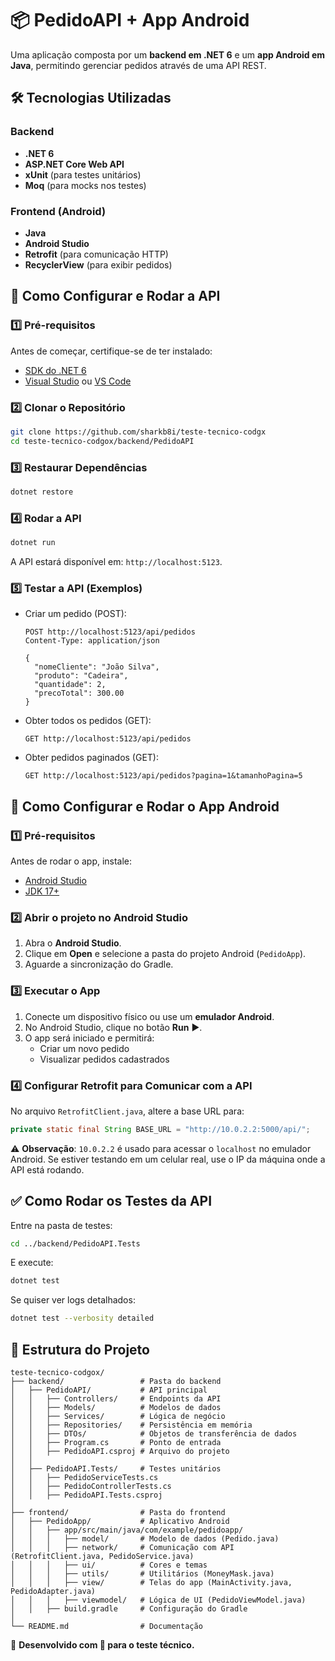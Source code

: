 # 📦 PedidoAPI + App Android

Uma aplicação composta por um **backend em .NET 6** e um **app Android em Java**, permitindo gerenciar pedidos através de uma API REST.

## 🛠️ Tecnologias Utilizadas
### Backend
- **.NET 6**
- **ASP.NET Core Web API**
- **xUnit** (para testes unitários)
- **Moq** (para mocks nos testes)

### Frontend (Android)
- **Java**
- **Android Studio**
- **Retrofit** (para comunicação HTTP)
- **RecyclerView** (para exibir pedidos)

## 🚀 Como Configurar e Rodar a API
### 1️⃣ **Pré-requisitos**
Antes de começar, certifique-se de ter instalado:
- [SDK do .NET 6](https://dotnet.microsoft.com/en-us/download/dotnet/6.0)
- [Visual Studio](https://visualstudio.microsoft.com/) ou [VS Code](https://code.visualstudio.com/)

### 2️⃣ **Clonar o Repositório**
```sh
git clone https://github.com/sharkb8i/teste-tecnico-codgx
cd teste-tecnico-codgox/backend/PedidoAPI
```

### 3️⃣ **Restaurar Dependências**
```sh
dotnet restore
```

### 4️⃣ **Rodar a API**
```sh
dotnet run
```
A API estará disponível em: `http://localhost:5123`.

### 5️⃣ **Testar a API (Exemplos)**
- Criar um pedido (POST):
  ```http
  POST http://localhost:5123/api/pedidos
  Content-Type: application/json

  {
    "nomeCliente": "João Silva",
    "produto": "Cadeira",
    "quantidade": 2,
    "precoTotal": 300.00
  }
  ```

- Obter todos os pedidos (GET):
  ```http
  GET http://localhost:5123/api/pedidos
  ```

- Obter pedidos paginados (GET):
  ```http
  GET http://localhost:5123/api/pedidos?pagina=1&tamanhoPagina=5
  ```

## 📱 Como Configurar e Rodar o App Android
### 1️⃣ **Pré-requisitos**
Antes de rodar o app, instale:
- [Android Studio](https://developer.android.com/studio)
- [JDK 17+](https://www.oracle.com/java/technologies/javase-downloads.html)

### 2️⃣ **Abrir o projeto no Android Studio**
1. Abra o **Android Studio**.
2. Clique em **Open** e selecione a pasta do projeto Android (`PedidoApp`).
3. Aguarde a sincronização do Gradle.

### 3️⃣ **Executar o App**
1. Conecte um dispositivo físico ou use um **emulador Android**.
2. No Android Studio, clique no botão **Run** ▶️.
3. O app será iniciado e permitirá:
   - Criar um novo pedido
   - Visualizar pedidos cadastrados

### 4️⃣ **Configurar Retrofit para Comunicar com a API**
No arquivo `RetrofitClient.java`, altere a base URL para:
```java
private static final String BASE_URL = "http://10.0.2.2:5000/api/";
```
⚠️ **Observação**: `10.0.2.2` é usado para acessar o `localhost` no emulador Android. Se estiver testando em um celular real, use o IP da máquina onde a API está rodando.

## ✅ Como Rodar os Testes da API
Entre na pasta de testes:
```sh
cd ../backend/PedidoAPI.Tests
```
E execute:
```sh
dotnet test
```
Se quiser ver logs detalhados:
```sh
dotnet test --verbosity detailed
```

## 📂 Estrutura do Projeto
```
teste-tecnico-codgox/
├── backend/                 # Pasta do backend
│   ├── PedidoAPI/           # API principal
│   │   ├── Controllers/     # Endpoints da API
│   │   ├── Models/          # Modelos de dados
│   │   ├── Services/        # Lógica de negócio
│   │   ├── Repositories/    # Persistência em memória
│   │   ├── DTOs/            # Objetos de transferência de dados
│   │   ├── Program.cs       # Ponto de entrada
│   │   ├── PedidoAPI.csproj # Arquivo do projeto
│   │
│   ├── PedidoAPI.Tests/     # Testes unitários
│   │   ├── PedidoServiceTests.cs
│   │   ├── PedidoControllerTests.cs
│   │   ├── PedidoAPI.Tests.csproj
│
├── frontend/                # Pasta do frontend
│   ├── PedidoApp/           # Aplicativo Android
│   │   ├── app/src/main/java/com/example/pedidoapp/
│   │   │   ├── model/       # Modelo de dados (Pedido.java)
│   │   │   ├── network/     # Comunicação com API (RetrofitClient.java, PedidoService.java)
│   │   │   ├── ui/          # Cores e temas
│   │   │   ├── utils/       # Utilitários (MoneyMask.java)
│   │   │   ├── view/        # Telas do app (MainActivity.java, PedidoAdapter.java)
│   │   │   ├── viewmodel/   # Lógica de UI (PedidoViewModel.java)
│   │   ├── build.gradle     # Configuração do Gradle
│
└── README.md                # Documentação
```

📌 **Desenvolvido com 💙 para o teste técnico.**